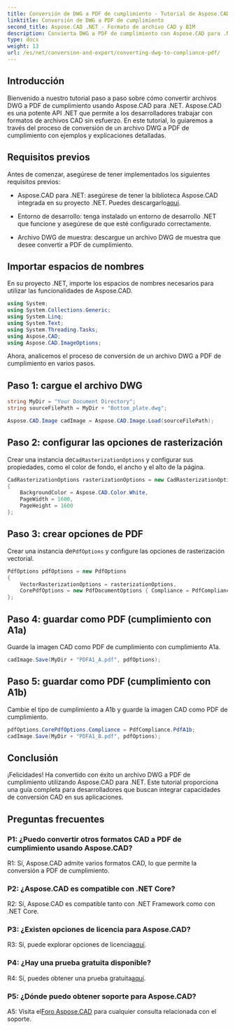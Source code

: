 ```yaml
---
title: Conversión de DWG a PDF de cumplimiento - Tutorial de Aspose.CAD
linktitle: Conversión de DWG a PDF de cumplimiento
second_title: Aspose.CAD .NET - Formato de archivo CAD y BIM
description: Convierta DWG a PDF de cumplimiento con Aspose.CAD para .NET. Siga nuestro tutorial para obtener orientación paso a paso.
type: docs
weight: 13
url: /es/net/conversion-and-export/converting-dwg-to-compliance-pdf/
---
```

## Introducción

Bienvenido a nuestro tutorial paso a paso sobre cómo convertir archivos DWG a PDF de cumplimiento usando Aspose.CAD para .NET. Aspose.CAD es una potente API .NET que permite a los desarrolladores trabajar con formatos de archivos CAD sin esfuerzo. En este tutorial, lo guiaremos a través del proceso de conversión de un archivo DWG a PDF de cumplimiento con ejemplos y explicaciones detalladas.

## Requisitos previos

Antes de comenzar, asegúrese de tener implementados los siguientes requisitos previos:

-  Aspose.CAD para .NET: asegúrese de tener la biblioteca Aspose.CAD integrada en su proyecto .NET. Puedes descargarlo[aquí](https://releases.aspose.com/cad/net/).

- Entorno de desarrollo: tenga instalado un entorno de desarrollo .NET que funcione y asegúrese de que esté configurado correctamente.

- Archivo DWG de muestra: descargue un archivo DWG de muestra que desee convertir a PDF de cumplimiento.

## Importar espacios de nombres

En su proyecto .NET, importe los espacios de nombres necesarios para utilizar las funcionalidades de Aspose.CAD.

```csharp
using System;
using System.Collections.Generic;
using System.Linq;
using System.Text;
using System.Threading.Tasks;
using Aspose.CAD;
using Aspose.CAD.ImageOptions;
```

Ahora, analicemos el proceso de conversión de un archivo DWG a PDF de cumplimiento en varios pasos.

## Paso 1: cargue el archivo DWG

```csharp
string MyDir = "Your Document Directory";
string sourceFilePath = MyDir + "Bottom_plate.dwg";

Aspose.CAD.Image cadImage = Aspose.CAD.Image.Load(sourceFilePath);
```

## Paso 2: configurar las opciones de rasterización

 Crear una instancia de`CadRasterizationOptions` y configurar sus propiedades, como el color de fondo, el ancho y el alto de la página.

```csharp
CadRasterizationOptions rasterizationOptions = new CadRasterizationOptions
{
    BackgroundColor = Aspose.CAD.Color.White,
    PageWidth = 1600,
    PageHeight = 1600
};
```

## Paso 3: crear opciones de PDF

 Crear una instancia de`PdfOptions` y configure las opciones de rasterización vectorial.

```csharp
PdfOptions pdfOptions = new PdfOptions
{
    VectorRasterizationOptions = rasterizationOptions,
    CorePdfOptions = new PdfDocumentOptions { Compliance = PdfCompliance.PdfA1a }
};
```

## Paso 4: guardar como PDF (cumplimiento con A1a)

Guarde la imagen CAD como PDF de cumplimiento con cumplimiento A1a.

```csharp
cadImage.Save(MyDir + "PDFA1_A.pdf", pdfOptions);
```

## Paso 5: guardar como PDF (cumplimiento con A1b)

Cambie el tipo de cumplimiento a A1b y guarde la imagen CAD como PDF de cumplimiento.

```csharp
pdfOptions.CorePdfOptions.Compliance = PdfCompliance.PdfA1b;
cadImage.Save(MyDir + "PDFA1_B.pdf", pdfOptions);
```

## Conclusión

¡Felicidades! Ha convertido con éxito un archivo DWG a PDF de cumplimiento utilizando Aspose.CAD para .NET. Este tutorial proporciona una guía completa para desarrolladores que buscan integrar capacidades de conversión CAD en sus aplicaciones.

## Preguntas frecuentes

### P1: ¿Puedo convertir otros formatos CAD a PDF de cumplimiento usando Aspose.CAD?

R1: Sí, Aspose.CAD admite varios formatos CAD, lo que permite la conversión a PDF de cumplimiento.

### P2: ¿Aspose.CAD es compatible con .NET Core?

R2: Sí, Aspose.CAD es compatible tanto con .NET Framework como con .NET Core.

### P3: ¿Existen opciones de licencia para Aspose.CAD?

 R3: Sí, puede explorar opciones de licencia[aquí](https://purchase.aspose.com/buy).

### P4: ¿Hay una prueba gratuita disponible?

 R4: Sí, puedes obtener una prueba gratuita[aquí](https://releases.aspose.com/).

### P5: ¿Dónde puedo obtener soporte para Aspose.CAD?

 A5: Visita el[Foro Aspose.CAD](https://forum.aspose.com/c/cad/19) para cualquier consulta relacionada con el soporte.